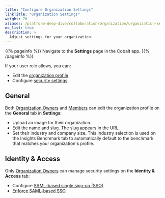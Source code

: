 ```yaml
---
title: "Configure Organization Settings"
linkTitle: "Organization Settings"
weight: 70
aliases: /platform-deep-dive/collaboration/organization/organization-settings/
no_list: true
description: >
  Adjust settings for your organization.
---
```


{{% pageinfo %}}
Navigate to the **Settings** page in the Cobalt app.
{{% /pageinfo %}}

If your user role allows, you can:

- Edit the [organization profile](#edit-the-organization-profile)
- Configure [security settings](#manage-security-settings)

## General

Both [Organization Owners](/platform-deep-dive/collaboration/user-roles/#organization-owner) and [Members](/platform-deep-dive/collaboration/user-roles/#organization-member) can edit the organization profile on the **General** tab in **Settings**:

- Upload an image for their organization.
- Edit the name and slug. The slug appears in the URL.
- Set their industry and company size. This industry selection is used on the Insights Benchmark tab to automatically default to the benchmark that matches your organization's profile.

## Identity & Access

Only [Organization Owners](/platform-deep-dive/collaboration/user-roles/#organization-owner) can manage security settings on the **Identity & Access** tab:

- Configure [SAML-based single sign-on (SSO)](/platform-deep-dive/organization/organization-settings/saml-sso/).
- [Enforce SAML-based SSO](https://docs.cobalt.io/platform-deep-dive/organization/organization-settings/saml-sso/#enforce-saml-sso).
